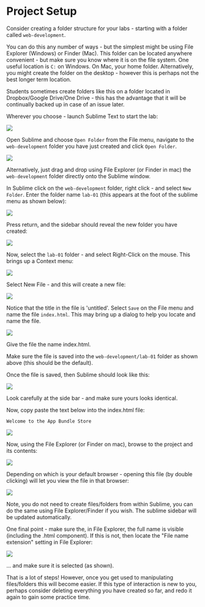 # Project Setup

Consider creating a folder structure for your labs - starting with a folder called `web-development`. 

You can do this any number of ways - but the simplest might be using File Explorer (Windows) or Finder (Mac). This folder can be located anywhere convenient - but make sure you know where it is on the file system. One useful location is `C:` on Windows. On Mac, your home folder. Alternatively, you might create the folder on the desktop - however this is perhaps not the best longer term location.

Students sometimes create folders like this on a folder located in Dropbox/Google Drive/One Drive - this has the advantage that it will be continually backed up in case of an issue later.

Wherever you choose - launch Sublime Text to start the lab:

![](img/01x.png)

Open Sublime and choose `Open Folder` from the File menu, navigate to the `web-development` folder you have just created and click `Open Folder`.

![](img/02x.png)

Alternatively, just drag and drop using File Explorer (or Finder in mac) the `web-development` folder directly onto the Sublime window.

In Sublime click on the `web-development` folder, right click - and select `New Folder`. Enter the folder name `lab-01` (this appears at the foot of the sublime menu as shown below):

![](img/03x.png)

Press return, and the sidebar should reveal the new folder you have created:

![](img/04x.png)

Now, select the `lab-01` folder - and select Right-Click on the mouse. This brings up a Context menu:

![](img/12x.png)

Select New File - and this will create a new file:

![](img/05x.png)

Notice that the title in the file is 'untitled'. Select `Save` on the File menu and name the file `index.html`. This may bring up a dialog to help you locate and name the file.

![](img/06x.png)

Give the file the name index.html.

Make sure the file is saved into the `web-development/lab-01` folder as shown above (this should be the default).

Once the file is saved, then Sublime should look like this:

![](img/07x.png)

Look carefully at the side bar - and make sure yours looks identical.

Now, copy paste the text below into the index.html file:

~~~
Welcome to the App Bundle Store
~~~

![](img/08x.png)

Now, using the File Explorer (or Finder on mac), browse to the project and its contents:

![](img/09x.png)

Depending on which is your default browser - opening this file (by double clicking) will let you view the file in that browser:

![](img/10x.png)


Note, you do not need to create files/folders from within Sublime, you can do the same using File Explorer/Finder if you wish. The sublime sidebar will be updated automatically.

One final point - make sure the, in File Explorer, the full name is visible (including the .html component). If this is not, then locate the "File name extension" setting in File Explorer:

![](img/14x.png)

... and make sure it is selected (as shown).


That is a lot of steps! However, once you get used to manipulating files/folders this will become easier. If this type of interaction is new to you, perhaps consider deleting everything you have created so far, and redo it again to gain some practice time.
